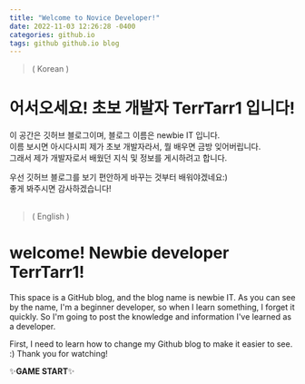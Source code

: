 ```yaml
---
title: "Welcome to Novice Developer!"
date: 2022-11-03 12:26:28 -0400
categories: github.io
tags: github github.io blog
---
```

>( Korean )
# 어서오세요! 초보 개발자 TerrTarr1 입니다!   
이 공간은 깃허브 블로그이며, 블로그 이름은 newbie IT 입니다.   
이름 보시면 아시다시피 제가 초보 개발자라서, 뭘 배우면 금방 잊어버립니다.   
그래서 제가 개발자로서 배웠던 지식 및 정보를 게시하려고 합니다.   

우선 깃허브 블로그를 보기 편안하게 바꾸는 것부터 배워야겠네요:)   
좋게 봐주시면 감사하겠습니다!
<br>
<br>

>( English )
# welcome! Newbie developer TerrTarr1!
This space is a GitHub blog, and the blog name is newbie IT.
As you can see by the name, I'm a beginner developer, so when I learn something, I forget it quickly.
So I'm going to post the knowledge and information I've learned as a developer.

First, I need to learn how to change my Github blog to make it easier to see. :)
Thank you for watching!
<br>



✨**GAME START**✨
